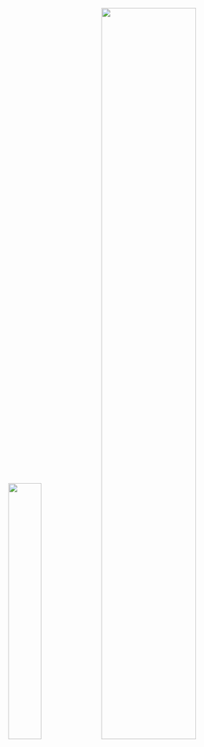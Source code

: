 
<!--
**huangwb8/huangwb8** is a ✨ _special_ ✨ repository because its `README.md` (this file) appears on your GitHub profile.

Here are some ideas to get you started:

- 🔭 I’m currently working on ...
- 🌱 I’m currently learning ...
- 👯 I’m looking to collaborate on ...
- 🤔 I’m looking for help with ...
- 💬 Ask me about ...
- 📫 How to reach me: ...
- 😄 Pronouns: ...
- ⚡ Fun fact: ...
-->


<p align="center" dir="auto"> 
 <img src="https://camo.githubusercontent.com/cc4708ae997c66266242acece86874c8b81a8455fb2a85987fe30bafadbc7428/68747470733a2f2f6769746875622d70726f66696c652d74726f7068792e76657263656c2e6170702f3f757365726e616d653d7a6b6571267468656d653d616c676f6c696126726f773d3226636f6c756d6e3d33266e6f2d6672616d653d74727565" width="36.5%" data-canonical-src="https://github-profile-trophy.vercel.app/?username=huangwb8;theme=algolia&amp;row=2&amp;column=3&amp;no-frame=true" style="max-width: 100%;">
 <img src="https://camo.githubusercontent.com/2bb6db90d6d9d4c48cca1406969f50e9ae522cd3a93b16230fd7d46cae1b7663/68747470733a2f2f73746174732e726561646d652e69636f6465712e636f6d2f6170693f757365726e616d653d7a6b65712673686f775f69636f6e733d74727565267468656d653d7261646963616c2626686964655f626f726465723d74727565" width="61.7%" data-canonical-src="https://stats.readme.icodeq.com/api?username=huangwb8;show_icons=true&amp;theme=radical&amp;&amp;hide_border=true" style="max-width: 100%;">
</p>
